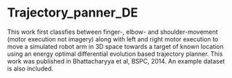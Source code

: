 # Trajectory_panner_DE
This work first classfies between finger-, elbow- and shoulder-movement (motor execution not imagery) along with left and right motor execution to move a simulated robot arm in 3D space towards a target of known location using an energy optimal differential evolution based trajectory planner. This work was published in Bhattacharyya et al, BSPC, 2014. An example dataset is also included.
